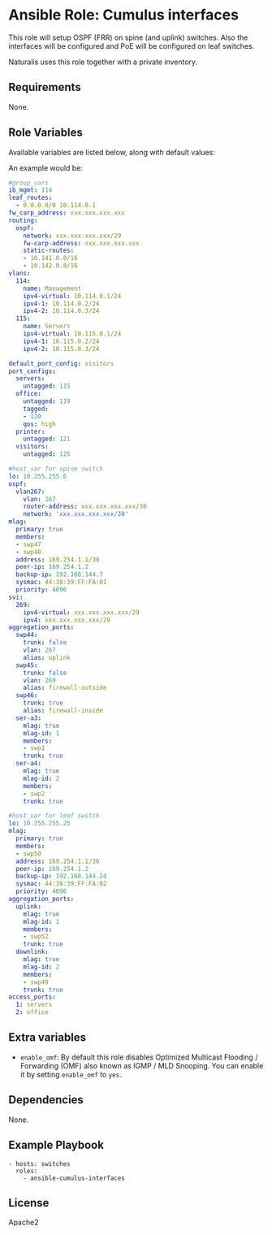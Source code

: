 # Ansible Role: Cumulus interfaces

This role will setup OSPF (FRR) on spine (and uplink) switches. Also the
interfaces will be configured and PoE will be configured on leaf switches.

Naturalis uses this role together with a private inventory.

## Requirements

None.

## Role Variables

Available variables are listed below, along with default values:

An example would be:

```yaml
#group_vars
ib_mgmt: 114
leaf_routes:
  - 0.0.0.0/0 10.114.0.1
fw_carp_address: xxx.xxx.xxx.xxx
routing:
  ospf:
    network: xxx.xxx.xxx.xxx/29
    fw-carp-address: xxx.xxx.xxx.xxx
    static-routes:
    - 10.141.0.0/16
    - 10.142.0.0/16
vlans:
  114:
    name: Management
    ipv4-virtual: 10.114.0.1/24
    ipv4-1: 10.114.0.2/24
    ipv4-2: 10.114.0.3/24
  115:
    name: Servers
    ipv4-virtual: 10.115.0.1/24
    ipv4-1: 10.115.0.2/24
    ipv4-2: 10.115.0.3/24

default_port_config: visitors
port_configs:
  servers:
    untagged: 115
  office:
    untagged: 119
    tagged:
    - 120
    qos: high
  printer:
    untagged: 121
  visitors:
    untagged: 125
```

```yaml
#host_var for spine switch
lo: 10.255.255.6
ospf:
  vlan267:
    vlan: 267
    router-address: xxx.xxx.xxx.xxx/30
    network: 'xxx.xxx.xxx.xxx/30'
mlag:
  primary: true
  members:
  - swp47
  - swp48
  address: 169.254.1.1/30
  peer-ip: 169.254.1.2
  backup-ip: 192.168.144.7
  sysmac: 44:38:39:FF:FA:01
  priority: 4096
svi:
  269:
    ipv4-virtual: xxx.xxx.xxx.xxx/29
    ipv4: xxx.xxx.xxx.xxx/29
aggregation_ports:
  swp44:
    trunk: false
    vlan: 267
    alias: uplink
  swp45:
    trunk: false
    vlan: 269
    alias: firewall-outside
  swp46:
    trunk: true
    alias: firewall-inside
  ser-a3:
    mlag: true
    mlag-id: 1
    members:
    - swp1
    trunk: true
  ser-a4:
    mlag: true
    mlag-id: 2
    members:
    - swp2
    trunk: true
```

```yaml
#host_var for leaf switch
lo: 10.255.255.25
mlag:
  primary: true
  members:
  - swp50
  address: 169.254.1.1/30
  peer-ip: 169.254.1.2
  backup-ip: 192.168.144.24
  sysmac: 44:38:39:FF:FA:02
  priority: 4096
aggregation_ports:
  uplink:
    mlag: true
    mlag-id: 1
    members:
    - swp52
    trunk: true
  downlink:
    mlag: true
    mlag-id: 2
    members:
    - swp49
    trunk: true
access_ports:
  1: servers
  2: office
```

## Extra variables

* `enable_omf`: By default this role disables Optimized Multicast Flooding /
  Forwarding (OMF) also known as IGMP / MLD Snooping. You can enable it by
  setting `enable_omf` to `yes`.

## Dependencies

None.

## Example Playbook

    - hosts: switches
      roles:
        - ansible-cumulus-interfaces

## License

Apache2
